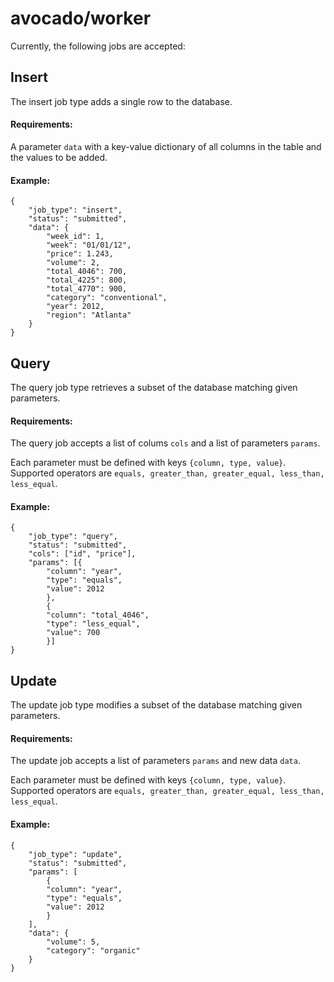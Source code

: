 # avocado/worker

Currently, the following jobs are accepted:

## Insert

The insert job type adds a single row to the database.

#### Requirements:

A parameter `data` with a key-value dictionary of all columns in the table and the values to be added.

#### Example:
```
{
    "job_type": "insert",
    "status": "submitted",
    "data": {
        "week_id": 1,
        "week": "01/01/12",
        "price": 1.243,
        "volume": 2,
        "total_4046": 700,
        "total_4225": 800,
        "total_4770": 900,
        "category": "conventional",
        "year": 2012,
        "region": "Atlanta"
    }
}
```

## Query

The query job type retrieves a subset of the database matching given parameters.

#### Requirements:

The query job accepts a list of colums `cols` and a list of parameters `params`.

Each parameter must be defined with keys `{column, type, value}`.  Supported operators are `equals, greater_than, greater_equal, less_than, less_equal`.

#### Example:


```
{
    "job_type": "query",
    "status": "submitted",
    "cols": ["id", "price"],
    "params": [{
        "column": "year",
        "type": "equals",
        "value": 2012
        },
        {
        "column": "total_4046",
        "type": "less_equal",
        "value": 700
        }]
}
```

## Update

The update job type modifies a subset of the database matching given parameters.

#### Requirements:

The update job accepts a list of parameters `params` and new data `data`.

Each parameter must be defined with keys `{column, type, value}`.  Supported operators are `equals, greater_than, greater_equal, less_than, less_equal`.

#### Example:

```
{
    "job_type": "update",
    "status": "submitted",
    "params": [
        {
        "column": "year",
        "type": "equals",
        "value": 2012
        }
    ],
    "data": {
        "volume": 5,
        "category": "organic"
    }
}
